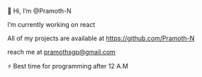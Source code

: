 👋 Hi, I’m @Pramoth-N

I’m currently working on react

All of my projects are available at https://github.com/Pramoth-N

reach me at pramothsgp@gmail.com

⚡ Best time for programming after 12 A.M
